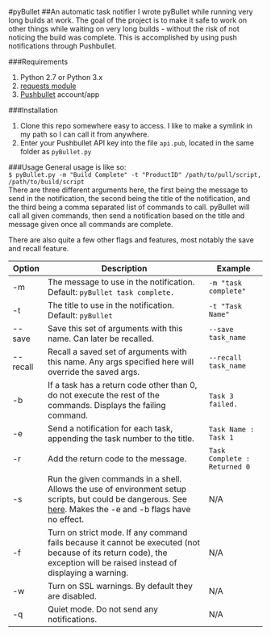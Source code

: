 #pyBullet
##An automatic task notifier
I wrote pyBullet while running very long builds at work. The goal of the project is to make it safe to work on other things while waiting on very long builds - without the risk of not noticing the build was complete. This is accomplished by using push notifications through Pushbullet.

###Requirements
1. Python 2.7 or Python 3.x  
2. [requests module](http://docs.python-requests.org/en/latest/)  
3. [Pushbullet](https://www.pushbullet.com/) account/app

###Installation
1. Clone this repo somewhere easy to access. I like to make a symlink in my path so I can call it from anywhere.
2. Enter your Pushbullet API key into the file `api.pub`, located in the same folder as `pyBullet.py`

###Usage
General usage is like so:  
`$ pyBullet.py -m "Build Complete" -t "ProductID" /path/to/pull/script, /path/to/build/script`  
There are three different arguments here, the first being the message to send in the notification, the second being the title of the notification, and the third being a comma separated list of commands to call. pyBullet will call all given commands, then send a notification based on the title and message given once all commands are complete.

There are also quite a few other flags and features, most notably the save and recall feature.

| Option | Description | Example |
| ------ | ----------- | ------- |
| -m | The message to use in the notification. Default: `pyBullet task complete.` | `-m "task complete"` |
| -t | The title to use in the notification. Default: `pyBullet` | `-t "Task Name"` |
| --save | Save this set of arguments with this name. Can later be recalled. | `--save task_name` |
| --recall | Recall a saved set of arguments with this name. Any args specified here will override the saved args. | `--recall task_name` |
| -b | If a task has a return code other than 0, do not execute the rest of the commands. Displays the failing command. | `Task 3 failed.` |
| -e | Send a notification for each task, appending the task number to the title. | `Task Name : Task 1` |
| -r | Add the return code to the message. | `Task Complete : Returned 0` |
| -s | Run the given commands in a shell. Allows the use of environment setup scripts, but could be dangerous. See [here](https://docs.python.org/2/library/subprocess.html#frequently-used-arguments). Makes the -e and -b flags have no effect. | N/A |
| -f | Turn on strict mode. If any command fails because it cannot be executed (not because of its return code), the exception will be raised instead of displaying a warning. | N/A |
| -w | Turn on SSL warnings. By default they are disabled. | N/A |
| -q | Quiet mode. Do not send any notifications. | N/A |